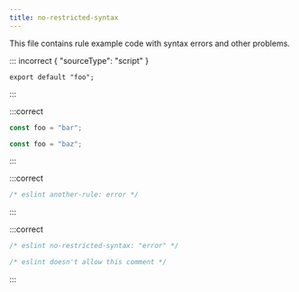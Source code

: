 ```yaml
---
title: no-restricted-syntax
---
```


This file contains rule example code with syntax errors and other problems.

<!-- markdownlint-capture -->
<!-- markdownlint-disable MD040 -->
::: incorrect { "sourceType": "script" }

```
export default "foo";
```

:::
<!-- markdownlint-restore -->

:::correct

````ts
const foo = "bar";

const foo = "baz";
````

:::

:::correct

```js
/* eslint another-rule: error */
```

:::

:::correct

```js
/* eslint no-restricted-syntax: "error" */

/* eslint doesn't allow this comment */
```

:::

